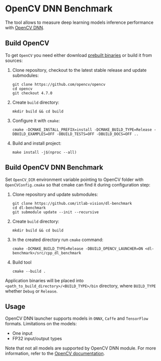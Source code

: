 # OpenCV DNN Benchmark

The tool allows to measure deep learning models inference performance with [OpenCV DNN][opencv-dnn].

## Build OpenCV

To get `OpenCV` you need either download [prebuilt binaries](https://opencv.org/releases/) or build it from sources:
1. Clone repository, checkout to the latest stable release and update submodules:

    ```
    git clone https://github.com/opencv/opencv
    cd opencv
    git checkout 4.7.0
    ```

1. Create `build` directory:
   
    ```
    mkdir build && cd build
    ```

1. Configure it with `cmake`:
   
    ```
    cmake -DCMAKE_INSTALL_PREFIX=install -DCMAKE_BUILD_TYPE=Release -DBUILD_EXAMPLES=OFF -DBUILD_TESTS=OFF -DBUILD_DOCS=OFF ..
    ```

1. Build and install project:

    ```
    make install -j$(nproc --all)
    ```

## Build OpenCV DNN Benchmark

Set `OpenCV_DIR` environment variable pointing to OpenCV folder with `OpenCVConfig.cmake`
so that cmake can find it during configuration step:

1. Clone repository and update submodules:

    ```
    git clone https://github.com/itlab-vision/dl-benchmark
    cd dl-benchmark
    git submodule update --init --recursive
    ```

1. Create `build` directory:

    ```
    mkdir build && cd build
    ```

1. In the created directory run `cmake` command:

    ```
    cmake -DCMAKE_BUILD_TYPE=Release -DBUILD_OPENCV_LAUNCHER=ON <dl-benchmark>/src/cpp_dl_benchmark
    ```

1. Build tool

    ```
    cmake --build .
    ```

Application binaries will be placed into `<path_to_build_directory>/<BUILD_TYPE>/bin` directory, where `BUILD_TYPE` whether `Debug` or `Release`.

## Usage

OpenCV DNN launcher supports models in `ONNX`, `Caffe` and `TensorFlow` formats.
Limitations on the models:
- One input
- FP32 input/output types

Note that not all models are supported by OpenCV DNN module. For more information, refer to the [OpenCV documentation][opencv-dnn].

<!-- LINKS -->
[opencv-dnn]: https://docs.opencv.org/4.7.0/d2/d58/tutorial_table_of_content_dnn.html
